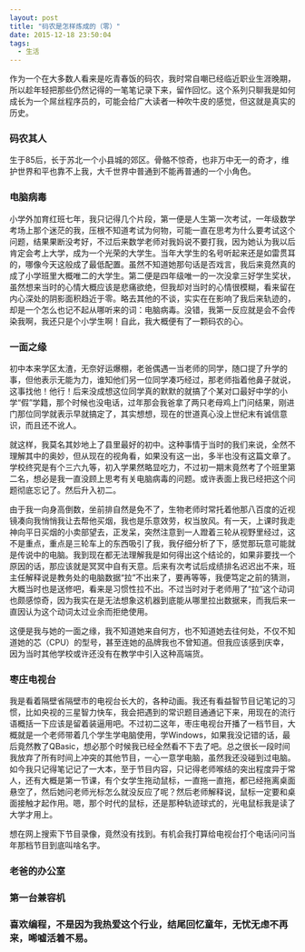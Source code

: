 ```yaml
---
layout: post
title: "码农是怎样炼成的（零）"
date: 2015-12-18 23:50:04
tags:
  - 生活
---
```


作为一个在大多数人看来是吃青春饭的码农，我时常自嘲已经临近职业生涯晚期，所以趁年轻把那些仍然记得的一笔笔记录下来，留作回忆。这个系列只聊我是如何成长为一个屌丝程序员的，可能会给广大读者一种吹牛皮的感觉，但这就是真实的历史。

### 码农其人

生于85后，长于苏北一个小县城的郊区。骨骼不惊奇，也非万中无一的奇才，维护世界和平也靠不上我，大千世界中普通到不能再普通的一个小角色。

### 电脑病毒

小学外加育红班七年，我只记得几个片段，第一便是人生第一次考试，一年级数学考场上那个迷茫的我，压根不知道考试为何物，可能一直在思考为什么要考试这个问题，结果果断没考好，不过后来数学老师对我妈说不要打我，因为她认为我以后肯定会考上大学，成为一个光荣的大学生。当年大学生的名号听起来还是如雷贯耳的，哪像今天这般成了最低配置。虽然不知道她那句话是否戏言，我后来竟然真的成了小学班里大概唯二的大学生。第二便是四年级唯一的一次没拿三好学生奖状，虽然想来当时的心情大概应该是悲痛欲绝，但我却对当时的心情很模糊，看来留在内心深处的阴影面积趋近于零。略去其他的不谈，实实在在影响了我后来轨迹的，却是一个怎么也记不起从哪听来的词：电脑病毒。没错，我第一反应就是会不会传染我啊，我还只是个小学生啊！自此，我大概便有了一颗码农的心。

### 一面之缘
初中本来学区太渣，无奈好运爆棚，老爸偶遇一当老师的同学，随口提了升学的事，但他表示无能为力，谁知他们另一位同学凑巧经过，那老师指着他鼻子就说，这事找他！他行！后来没成想这位同学真的默默的就搞了个某对口最好中学的小学“假”学籍，那个时候也没电话，过年那会我爸拿了两只老母鸡上门问结果，刚进门那位同学就表示早就搞定了，其实想想，现在的世道真心没上世纪末有诚信意识，而且还不讹人。

就这样，我莫名其妙地上了县里最好的初中。这种事情于当时的我们来说，全然不理解其中的奥妙，但从现在的视角看，如果没有这一出，多半也没有这篇文章了。学校终究是有个三六九等，初入学果然略显吃力，不过初一期末竟然考了个班里第二名，想必是我一直没顾上思考有关电脑病毒的问题。或许表面上我已经把这个问题彻底忘记了。然后升入初二。

由于我一向身高倒数，坐前排自然是免不了，生物老师时常托着他那八百度的近视镜凑向我悄悄我让去帮他买烟，我也是乐意效劳，权当放风。有一天，上课时我走神向平日买烟的小卖部望去，正发呆，突然注意到一人蹬着三轮从视野里经过，这不是重点，重点是三轮车上的东西吸引了我，我仔细分析了下，感觉那玩意可能就是传说中的电脑。我到现在都无法理解我是如何得出这个结论的，如果非要找一个原因的话，那应该就是冥冥中自有天意。后来有次考试后成绩排名迟迟出不来，班主任解释说是教务处的电脑数据“拉”不出来了，要再等等，我便笃定之前的猜测，大概当时也是送修吧，看来是习惯性拉不出。不过当时对于老师用了“拉”这个动词也颇感惊奇，因为我实在是无法想象这机器到底能从哪里拉出数据来，而我后来一直因认为这个动词太过业余而拒绝使用。

这便是我与她的一面之缘，我不知道她来自何方，也不知道她去往何处，不仅不知道她的芯（CPU）的型号，甚至连她的品牌我也不曾知道。但我应该感到庆幸，因为当时其他学校或许还没有在教学中引入这种高端货。

### 枣庄电视台

我是看着隔壁省隔壁市的电视台长大的，各种动画。我还有看益智节目记笔记的习惯，比如央视的三星智力快车，我会把遇到的常识题目通通记下来，用现在的流行语概括一下应该是留着装逼用吧。不过初二这年，枣庄电视台开播了一档节目，大概就是一个老师带着几个学生学电脑使用，学Windows，如果我没记错的话，最后竟然教了QBasic，想必那个时候我已经全然看不下去了吧。总之很长一段时间我放弃了所有时间上冲突的其他节目，一心一意学电脑，虽然我还没碰到过电脑。如今我只记得笔记记了一大本，至于节目内容，只记得老师喉结的突出程度异于常人，还有大概是第一节课，有个女学生拖动鼠标，一直拖一直拖，都已经拖离桌面悬空了，然后她问老师光标怎么就没反应了呢？然后老师解释说，鼠标一定要和桌面接触才起作用。嗯，那个时代的鼠标，还是那种轨迹球式的，光电鼠标我是读了大学才用上。

想在网上搜索下节目录像，竟然没有找到。有机会我打算给电视台打个电话问问当年那档节目到底叫啥名字。

### 老爸的办公室

### 第一台兼容机

###

### 喜欢编程，不是因为我热爱这个行业，结尾回忆童年，无忧无虑不再来，唏嘘活着不易。
